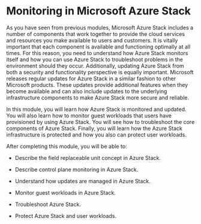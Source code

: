 # Monitoring in Microsoft Azure Stack

As you have seen from previous modules, Microsoft Azure Stack includes a number of components that work together to provide the cloud services and resources you make available to users and customers. It is vitally important that each component is available and functioning optimally at all times. For this reason, you need to understand how Azure Stack monitors itself and how you can use Azure Stack to troubleshoot problems in the environment should they occur. Additionally, updating Azure Stack from both a security and functionality perspective is equally important. Microsoft releases regular updates for Azure Stack in a similar fashion to other Microsoft products. These updates provide additional features when they become available and can also include updates to the underlying infrastructure components to make Azure Stack more secure and reliable.

In this module, you will learn how Azure Stack is monitored and updated. You will also learn how to monitor guest workloads that users have provisioned by using Azure Stack. You will see how to troubleshoot the core components of Azure Stack. Finally, you will learn how the Azure Stack infrastructure is protected and how you also can protect user workloads.

After completing this module, you will be able to:

- Describe the field replaceable unit concept in Azure Stack.

- Describe control plane monitoring in Azure Stack.

- Understand how updates are managed in Azure Stack.

- Monitor guest workloads in Azure Stack.

- Troubleshoot Azure Stack.

- Protect Azure Stack and user workloads.